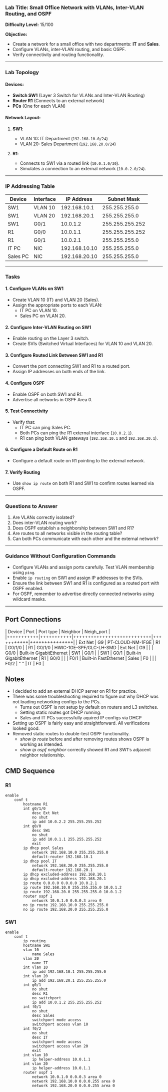 ### **Lab Title:** Small Office Network with VLANs, Inter-VLAN Routing, and OSPF  

**Difficulty Level:** 15/100  

**Objective:**  
- Create a network for a small office with two departments: **IT** and **Sales**.  
- Configure VLANs, inter-VLAN routing, and basic OSPF.  
- Verify connectivity and routing functionality.

---

### **Lab Topology**
#### Devices:
- **Switch SW1** (Layer 3 Switch for VLANs and Inter-VLAN Routing)  
- **Router R1** (Connects to an external network)  
- **PCs** (One for each VLAN)  

#### Network Layout:
1. **SW1**:
   - VLAN 10: IT Department (`192.168.10.0/24`)
   - VLAN 20: Sales Department (`192.168.20.0/24`)  

2. **R1**:
   - Connects to SW1 via a routed link (`10.0.1.0/30`).  
   - Simulates a connection to an external network (`10.0.2.0/24`).

---

### **IP Addressing Table**

| Device | Interface      | IP Address       | Subnet Mask       |
|--------|----------------|------------------|-------------------|
| SW1    | VLAN 10        | 192.168.10.1     | 255.255.255.0     |
| SW1    | VLAN 20        | 192.168.20.1     | 255.255.255.0     |
| SW1    | G0/1           | 10.0.1.2         | 255.255.255.252   |
| R1     | G0/0           | 10.0.1.1         | 255.255.255.252   |
| R1     | G0/1           | 10.0.2.1         | 255.255.255.0     |
| IT PC  | NIC            | 192.168.10.10    | 255.255.255.0     |
| Sales PC | NIC          | 192.168.20.10    | 255.255.255.0     |

---

### **Tasks**

#### **1. Configure VLANs on SW1**
- Create VLAN 10 (IT) and VLAN 20 (Sales).
- Assign the appropriate ports to each VLAN:
  - IT PC on VLAN 10.
  - Sales PC on VLAN 20.

#### **2. Configure Inter-VLAN Routing on SW1**
- Enable routing on the Layer 3 switch.
- Create SVIs (Switched Virtual Interfaces) for VLAN 10 and VLAN 20.

#### **3. Configure Routed Link Between SW1 and R1**
- Convert the port connecting SW1 and R1 to a routed port.
- Assign IP addresses on both ends of the link.

#### **4. Configure OSPF**
- Enable OSPF on both SW1 and R1.
- Advertise all networks in OSPF Area 0.

#### **5. Test Connectivity**
- Verify that:
  - IT PC can ping Sales PC.
  - Both PCs can ping the R1 external interface (`10.0.2.1`).
  - R1 can ping both VLAN gateways (`192.168.10.1` and `192.168.20.1`).

#### **6. Configure a Default Route on R1**
- Configure a default route on R1 pointing to the external network.

#### **7. Verify Routing**
- Use `show ip route` on both R1 and SW1 to confirm routes learned via OSPF.

---

### **Questions to Answer**
1. Are VLANs correctly isolated?
2. Does inter-VLAN routing work?
3. Does OSPF establish a neighborship between SW1 and R1?
4. Are routes to all networks visible in the routing table?
5. Can both PCs communicate with each other and the external network?

---

### **Guidance Without Configuration Commands**
- Configure VLANs and assign ports carefully. Test VLAN membership using `ping`.  
- Enable `ip routing` on SW1 and assign IP addresses to the SVIs.  
- Ensure the link between SW1 and R1 is configured as a routed port with OSPF enabled.  
- For OSPF, remember to advertise directly connected networks using wildcard masks.

---

## Port Connections

| Device    | Port      | Port type                 | Neighbor  | Neigh_port    |
|+++++++++++|+++++++++++|+++++++++++++++++++++++++++|+++++++++++|+++++++++++++++|
| Ext Net   | G9        | PT-CLOUD-NM-1FGE          | R1        | G0/1/0        |
| R1        | G0/1/0    | HWIC-1GE-SPF/GLC-LH-SMD   | Ext Net   | G9            |
|           | G0/0      | Built-in GigabitEthernet  | SW1       | G0/1          |
| SW1       | G0/1      | Built-in GigabitEthernet  | R1        | G0/0          |
|           | F0/1      | Built-in FastEthernet     | Sales     | F0            |
|           | F0/2      | "                     "   | IT        | F0            |

## Notes
- I decided to add an external DHCP server on R1 for practice. 
- There was some troubleshooting required to figure out why DHCP was not loading networking configs to the PCs. 
    - Turns out OSPF is not setup by default on routers and L3 switches.  
    - Setting static routes got DHCP running. 
    - Sales and IT PCs successfully aquired IP configs via DHCP
- Setting up OSPF is fairly easy and straightforward.  All verifications looked good. 
- Removed static routes to double-test OSPF functionality. 
    - *show ip route* before and after removing routes shows OSPF is working as intended. 
    - *show ip ospf neighbor* correctly showed R1 and SW1's adjacent neighbor relationship. 


## CMD Sequence

### R1
    enable
        conf t
            hostname R1
            int g0/1/0
                desc Ext Net
                no shut
                ip add 10.0.2.2 255.255.255.252
            int g0/0
                desc SW1
                no shut
                ip add 10.0.1.1 255.255.255.252
                exit
            ip dhcp pool Sales
                network 192.168.10.0 255.255.255.0
                default-router 192.168.10.1
            ip dhcp pool IT
                network 192.168.20.0 255.255.255.0
                default-router 192.168.20.1
            ip dhcp excluded-address 192.168.10.1
            ip dhcp excluded-address 192.168.20.1
            ip route 0.0.0.0 0.0.0.0 10.0.2.1
            ip route 192.168.10.0 255.255.255.0 10.0.1.2
            ip route 192.168.20.0 255.255.255.0 10.0.1.2
            router ospf 1
                network 10.0.1.0 0.0.0.3 area 0
            no ip route 192.168.10.0 255.255.255.0
            no ip route 192.168.20.0 255.255.255.0

### SW1
    enable
        conf t
            ip routing
            hostname SW1
            vlan 10
                name Sales
            vlan 20
                name IT
            int vlan 10
                ip add 192.168.10.1 255.255.255.0
            int vlan 20
                ip add 192.168.20.1 255.255.255.0
            int g0/1
                no shut
                desc R1
                no switchport
                ip add 10.0.1.2 255.255.255.252
            int f0/1
                no shut
                desc Sales
                switchport mode access
                switchport access vlan 10
            int f0/2
                no shut
                desc IT
                switchport mode access
                switchport access vlan 20
                exit
            int vlan 10
                ip helper-address 10.0.1.1
            int vlan 20
                ip helper-address 10.0.1.1
            router ospf 1
                network 10.0.1.0 0.0.0.3 area 0
                network 192.168.10.0 0.0.0.255 area 0
                network 192.168.20.0 0.0.0.255 area 0

